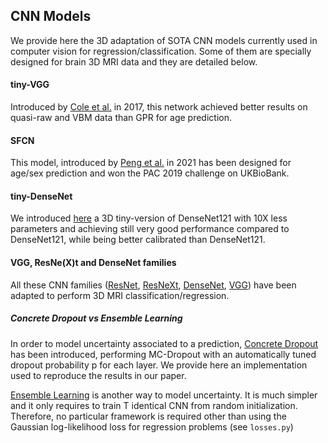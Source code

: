 
## CNN Models 

We provide here the 3D adaptation of SOTA CNN models currently used in computer vision for regression/classification. Some of them are specially 
designed for brain 3D MRI data and they are detailed below. 

#### tiny-VGG

Introduced by [Cole et al.](https://www.sciencedirect.com/science/article/pii/S1053811917306407) in 2017, this network achieved better results on quasi-raw and VBM data than GPR for age prediction.

#### SFCN

This model, introduced by [Peng et al.](https://www.sciencedirect.com/science/article/pii/S1361841520302358) in 2021 has been designed for age/sex prediction and won the PAC 2019 challenge on UKBioBank.

#### tiny-DenseNet
We introduced [here]() a 3D tiny-version of DenseNet121 with 10X less parameters and achieving still very good performance 
compared to DenseNet121, while being better calibrated than DenseNet121.


#### VGG, ResNe(X)t and DenseNet families
All these CNN families ([ResNet](https://arxiv.org/abs/1512.03385), [ResNeXt](https://arxiv.org/abs/1611.05431), 
[DenseNet](https://arxiv.org/abs/1608.06993), [VGG](https://arxiv.org/abs/1409.1556)) have been adapted to perform 3D MRI classification/regression. 

##### Concrete Dropout vs Ensemble Learning
In order to model uncertainty associated to a prediction, [Concrete Dropout](https://arxiv.org/abs/1705.07832) has been 
introduced, performing MC-Dropout with an automatically tuned dropout probability p for each layer. We provide here an 
implementation used to reproduce the results in our paper.

[Ensemble Learning](https://arxiv.org/pdf/1612.01474.pdf) is another way to model uncertainty. It is much simpler and it 
only requires to train T identical CNN from random initialization. Therefore, no particular framework is required other 
than using the Gaussian log-likelihood loss for regression problems (see `losses.py`)   






